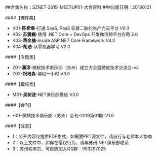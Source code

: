 ##合集名称：SZNET-2019-MEETUP01-大会资料
###出版日期：20190121
> 


####【课件类】
- K01-**陈希章**-打通 SaaS, PaaS 任督二脉的生产力云平台 V6.0
- K02-**苏震巍**-使用 .NET Core + DevOps 开发微信跨平台应用 2.0
- K03-**蒋金楠**-Inside ASP.NET Core Framework V4.0
- K04-**胡浩**-从零机器学习 V2.0

####【专题类】
- Z01-**潘淳**-微软技术俱乐部（苏州）成立大会暨微软技术交流会-v4
- Z02-**祝培森**-编程一小时 V3.0

####【模板类】
- M01-**吴树波**-NET俱乐部模板 V3.0

####【会刊】
- H01-微软技术俱乐部（苏州）会刊-2019第01期-V1.0
 


####【注意】
- 1：公开内容仅提供PDF格式，如需要PPT源文件，请自行与老师本人协商
- 2：以上文件中，如存在侵权行为，请与苏州.NET俱乐部联系
- 3：苏州程序员，可自愿加入QQ群：953297025
